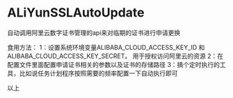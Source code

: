 # ALiYunSSLAutoUpdate
自动调用阿里云数字证书管理的api来对临期的证书进行申请更换

食用方法：
1：设置系统环境变量ALIBABA_CLOUD_ACCESS_KEY_ID 和 ALIBABA_CLOUD_ACCESS_KEY_SECRET。 用于授权访问阿里云的资源
2：在配置文件里面配置申请证书相关的参数以及证书的存储路径
3：搞个定时执行的工具，比如说任务计划程序按照需要的频率配置一下自动执行即可

以上
